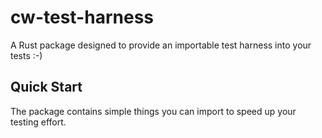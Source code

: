 # cw-test-harness 

A Rust package designed to provide an importable test harness into your tests :-) 

## Quick Start

The package contains simple things you can import to speed up your testing effort.

```rust

```